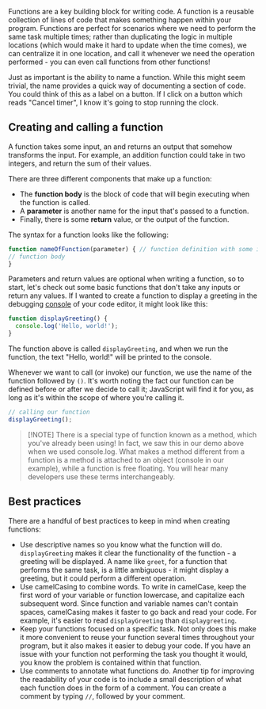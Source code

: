 Functions are a key building block for writing code. A function is a reusable collection of lines of code that makes something happen within your program. Functions are perfect for scenarios where we need to perform the same task multiple times; rather than duplicating the logic in multiple locations (which would make it hard to update when the time comes), we can centralize it in one location, and call it whenever we need the operation performed - you can even call functions from other functions!

Just as important is the ability to name a function. While this might seem trivial, the name provides a quick way of documenting a section of code. You could think of this as a label on a button. If I click on a button which reads "Cancel timer", I know it's going to stop running the clock.

## Creating and calling a function

A function takes some input, an and returns an output that somehow transforms the input. For example, an addition function could take in two integers, and return the sum of their values.

There are three different components that make up a function:

* The **function body** is the block of code that will begin executing when the function is called.
* A **parameter** is another name for the input that's passed to a function.
* Finally, there is some **return** value, or the output of the function.

The syntax for a function looks like the following:

 ```javascript
 function nameOfFunction(parameter) { // function definition with some input
 // function body
}
 ```

Parameters and return values are optional when writing a function, so to start, let's check out some basic functions that don't take any inputs or return any values. If I wanted to create a function to display a greeting in the debugging [console](https://developer.mozilla.org/docs/Web/API/console) of your code editor, it might look like this:

```javascript
function displayGreeting() {
  console.log('Hello, world!');
}
```

The function above is called `displayGreeting`, and when we run the function, the text "Hello, world!" will be printed to the console.

Whenever we want to call (or invoke) our function, we use the name of the function followed by `()`. It's worth noting the fact our function can be defined before or after we decide to call it; JavaScript will find it for you, as long as it's within the scope of where you're calling it.

```javascript
// calling our function
displayGreeting();
```

> [!NOTE] There is a special type of function known as a method, which you've already been using! In fact, we saw this in our demo above when we used console.log. What makes a method different from a function is a method is attached to an object (console in our example), while a function is free floating. You will hear many developers use these terms interchangeably.

## Best practices

There are a handful of best practices to keep in mind when creating functions:

* Use descriptive names so you know what the function will do. `displayGreeting` makes it clear the functionality of the function - a greeting will be displayed. A name like `greet`, for a function that performs the same task, is a little ambiguous - it might display a greeting, but it could perform a different operation.
* Use camelCasing to combine words. To write in camelCase, keep the first word of your variable or function lowercase, and capitalize each subsequent word. Since function and variable names can't contain spaces, camelCasing makes it faster to go back and read your code. For example, it's easier to read `displayGreeting` than `displaygreeting`.
* Keep your functions focused on a specific task. Not only does this make it more convenient to reuse your function several times throughout your program, but it also makes it easier to debug your code. If you have an issue with your function not performing the task you thought it would, you know the problem is contained within that function.
* Use comments to annotate what functions do. Another tip for improving the readability of your code is to include a small description of what each function does in the form of a comment. You can create a comment by typing `//`, followed by your comment.
